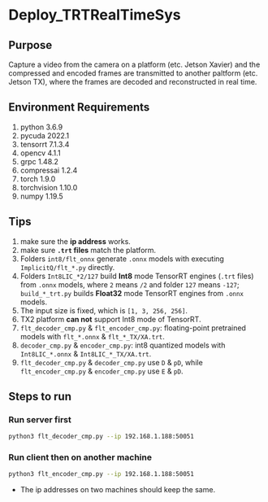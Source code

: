 # Deploy_TRTRealTimeSys

## Purpose
Capture a video from the camera on a platform (etc. Jetson Xavier) and the compressed and encoded frames are transmitted to another paltform (etc. Jetson TX), where the frames are decoded and reconstructed in real time.

## Environment Requirements
1. python 3.6.9
2. pycuda 2022.1
3. tensorrt 7.1.3.4
4. opencv 4.1.1
5. grpc 1.48.2
6. compressai 1.2.4
7. torch 1.9.0
8. torchvision 1.10.0
9. numpy 1.19.5

## Tips
1. make sure the __ip address__ works.
2. make sure __`.trt` files__ match the platform.
3. Folders `int8/flt_onnx` generate `.onnx` models with executing `ImplicitQ/flt_*.py` directly.
4. Folders `Int8LIC_*2/127` build **Int8** mode TensorRT engines (`.trt` files) from `.onnx` models, where `2` means `/2` and folder `127` means `-127`; `build_*_trt.py` builds **Float32** mode TensorRT engines from `.onnx` models.
5. The input size is fixed, which is `[1, 3, 256, 256]`.
6. TX2 platform **can not** support Int8 mode of TensorRT.
7. `flt_decoder_cmp.py` & `flt_encoder_cmp.py`: floating-point pretrained models with `flt_*.onnx` & `flt_*_TX/XA.trt`.
8. `decoder_cmp.py` & `encoder_cmp.py`: int8 quantized models with `Int8LIC_*.onnx` & `Int8LIC_*_TX/XA.trt`.
9. `flt_decoder_cmp.py` & `decoder_cmp.py` use `D` & `pD`, while `flt_encoder_cmp.py` & `encoder_cmp.py` use `E` & `pD`.

## Steps to run
### Run server first
```bash
python3 flt_decoder_cmp.py --ip 192.168.1.188:50051
```

### Run client then on another machine
```bash
python3 flt_encoder_cmp.py --ip 192.168.1.188:50051
```
* The ip addresses on two machines should keep the same.
